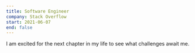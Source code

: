 ```yaml
---
title: Software Engineer
company: Stack Overflow
start: 2021-06-07
end: false
---
```


I am excited for the next chapter in my life to see what challenges await me.
